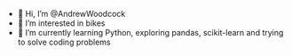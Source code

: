 - 👋 Hi, I’m @AndrewWoodcock
- 👀 I’m interested in bikes
- 🌱 I’m currently learning Python, exploring pandas, scikit-learn and trying to solve coding problems

<!---
AndrewWoodcock/AndrewWoodcock is a ✨ special ✨ repository because its `README.md` (this file) appears on your GitHub profile.
You can click the Preview link to take a look at your changes.
--->
